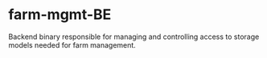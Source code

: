# farm-mgmt-BE
Backend binary responsible for managing and controlling access to storage models needed for farm management.
